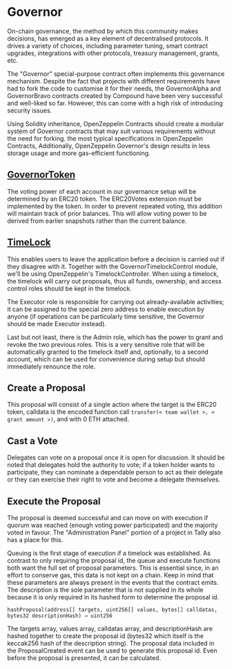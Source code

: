 # Governor

On-chain governance, the method by which this community makes decisions, has emerged as a key element of decentralised protocols. It drives a variety of choices, including parameter tuning, smart contract upgrades, integrations with other protocols, treasury management, grants, etc.

The "Governor" special-purpose contract often implements this governance mechanism. Despite the fact that projects with different requirements have had to fork the code to customise it for their needs, the GovernorAlpha and GovernorBravo contracts created by Compound have been very successful and well-liked so far. However, this can come with a high risk of introducing security issues.


Using Solidity inheritance, OpenZeppelin Contracts should create a modular system of Governor contracts that may suit various requirements without the need for forking. the most typical specifications in OpenZeppelin Contracts, Additionally, OpenZeppelin Governor's design results in less storage usage and more gas-efficient functioning.



## [GovernorToken](https://github.com/AnandK-2024/Smart-contract-Audting-Training-/blob/Anand_Developer/Secureum201/Governor/governorToken.sol)

The voting power of each account in our governance setup will be determined by an ERC20 token. 
The ERC20Votes extension must be implemented by the token. In order to prevent repeated voting, this addition will maintain track of prior balances. This will allow voting power to be derived from earlier snapshots rather than the current balance.


## [TimeLock](https://github.com/AnandK-2024/Smart-contract-Audting-Training-/blob/Anand_Developer/Secureum201/Governor/Timelock.sol)

This enables users to leave the application before a decision is carried out if they disagree with it. Together with the GovernorTimelockControl module, we'll be using OpenZeppelin's TimelockController.
When using a timelock, the timelock will carry out proposals, thus all funds, ownership, and access control roles should be kept in the timelock.




The Executor role is responsible for carrying out already-available activities; it can be assigned to the special zero address to enable execution by anyone (if operations can be particularly time sensitive, the Governor should be made Executor instead).

Last but not least, there is the Admin role, which has the power to grant and revoke the two previous roles. This is a very sensitive role that will be automatically granted to the timelock itself and, optionally, to a second account, which can be used for convenience during setup but should immediately renounce the role.


## Create a Proposal

 This proposal will consist of a single action where the target is the ERC20 token, calldata is the encoded 
 function call `transfer(< team wallet >, < grant amount >)`, and with 0 ETH attached.
  
  
## Cast a Vote

Delegates can vote on a proposal once it is open for discussion. It should be noted that delegates hold the authority to vote; if a token holder wants to participate, they can nominate a dependable person to act as their delegate or they can exercise their right to vote and become a delegate themselves.

## Execute the Proposal

The proposal is deemed successful and can move on with execution if quorum was reached (enough voting power participated) and the majority voted in favour. The "Administration Panel" portion of a project in Tally also has a place for this.

Queuing is the first stage of execution if a timelock was established. As contrast to only requiring the proposal id, the queue and execute functions both want the full set of proposal parameters. This is essential since, in an effort to conserve gas, this data is not kept on a chain. Keep in mind that these parameters are always present in the events that the contract emits. The description is the sole parameter that is not supplied in its whole because it is only required in its hashed form to determine the proposal id.


    hashProposal(address[] targets, uint256[] values, bytes[] calldatas, bytes32 descriptionHash) → uint256















The targets array, values array, calldatas array, and descriptionHash are hashed together to create the proposal id (bytes32 which itself is the keccak256 hash of the description string). The proposal data included in the ProposalCreated event can be used to generate this proposal id. Even before the proposal is presented, it can be calculated.


